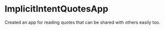 # ImplicitIntentQuotesApp
 Created an app for reading quotes that can be shared with others easily too. 
